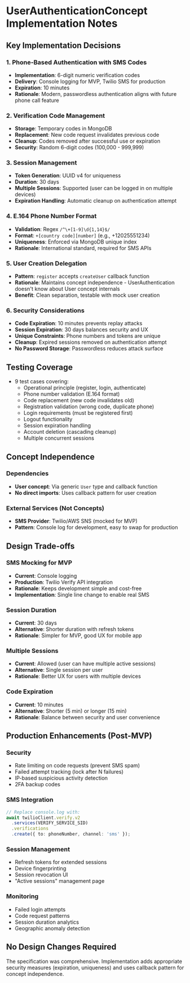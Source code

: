 # UserAuthenticationConcept Implementation Notes

## Key Implementation Decisions

### 1. Phone-Based Authentication with SMS Codes
- **Implementation**: 6-digit numeric verification codes
- **Delivery**: Console logging for MVP, Twilio SMS for production
- **Expiration**: 10 minutes
- **Rationale**: Modern, passwordless authentication aligns with future phone call feature

### 2. Verification Code Management
- **Storage**: Temporary codes in MongoDB
- **Replacement**: New code request invalidates previous code
- **Cleanup**: Codes removed after successful use or expiration
- **Security**: Random 6-digit codes (100,000 - 999,999)

### 3. Session Management
- **Token Generation**: UUID v4 for uniqueness
- **Duration**: 30 days
- **Multiple Sessions**: Supported (user can be logged in on multiple devices)
- **Expiration Handling**: Automatic cleanup on authentication attempt

### 4. E.164 Phone Number Format
- **Validation**: Regex `/^\+[1-9]\d{1,14}$/`
- **Format**: `+[country code][number]` (e.g., +12025551234)
- **Uniqueness**: Enforced via MongoDB unique index
- **Rationale**: International standard, required for SMS APIs

### 5. User Creation Delegation
- **Pattern**: `register` accepts `createUser` callback function
- **Rationale**: Maintains concept independence - UserAuthentication doesn't know about User concept internals
- **Benefit**: Clean separation, testable with mock user creation

### 6. Security Considerations
- **Code Expiration**: 10 minutes prevents replay attacks
- **Session Expiration**: 30 days balances security and UX
- **Unique Constraints**: Phone numbers and tokens are unique
- **Cleanup**: Expired sessions removed on authentication attempt
- **No Password Storage**: Passwordless reduces attack surface

## Testing Coverage
- 9 test cases covering:
  - Operational principle (register, login, authenticate)
  - Phone number validation (E.164 format)
  - Code replacement (new code invalidates old)
  - Registration validation (wrong code, duplicate phone)
  - Login requirements (must be registered first)
  - Logout functionality
  - Session expiration handling
  - Account deletion (cascading cleanup)
  - Multiple concurrent sessions

## Concept Independence

### Dependencies
- **User concept**: Via generic `User` type and callback function
- **No direct imports**: Uses callback pattern for user creation

### External Services (Not Concepts)
- **SMS Provider**: Twilio/AWS SNS (mocked for MVP)
- **Pattern**: Console log for development, easy to swap for production

## Design Trade-offs

### SMS Mocking for MVP
- **Current**: Console logging
- **Production**: Twilio Verify API integration
- **Rationale**: Keeps development simple and cost-free
- **Implementation**: Single line change to enable real SMS

### Session Duration
- **Current**: 30 days
- **Alternative**: Shorter duration with refresh tokens
- **Rationale**: Simpler for MVP, good UX for mobile app

### Multiple Sessions
- **Current**: Allowed (user can have multiple active sessions)
- **Alternative**: Single session per user
- **Rationale**: Better UX for users with multiple devices

### Code Expiration
- **Current**: 10 minutes
- **Alternative**: Shorter (5 min) or longer (15 min)
- **Rationale**: Balance between security and user convenience

## Production Enhancements (Post-MVP)

### Security
- Rate limiting on code requests (prevent SMS spam)
- Failed attempt tracking (lock after N failures)
- IP-based suspicious activity detection
- 2FA backup codes

### SMS Integration
```typescript
// Replace console.log with:
await twilioClient.verify.v2
  .services(VERIFY_SERVICE_SID)
  .verifications
  .create({ to: phoneNumber, channel: 'sms' });
```

### Session Management
- Refresh tokens for extended sessions
- Device fingerprinting
- Session revocation UI
- "Active sessions" management page

### Monitoring
- Failed login attempts
- Code request patterns
- Session duration analytics
- Geographic anomaly detection

## No Design Changes Required
The specification was comprehensive. Implementation adds appropriate security measures (expiration, uniqueness) and uses callback pattern for concept independence.
